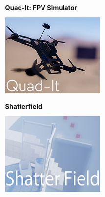 ## Quad-It: FPV Simulator
[![qdt](img/qd.png)](/qdit.md)
## Shatterfield
[![shtfld](img/shtfld.png)](https://risenfield.itch.io/quad-it)

